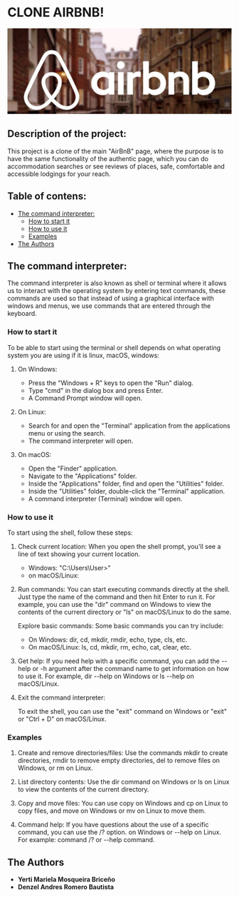 # CLONE AIRBNB!
![logo de mi proyecto](IMAGENES_CHULAS/airbnb.jpg)

## Description of the project:

This project is a clone of the main "AirBnB" page,
where the purpose is to have the same functionality of the authentic page,
which you can do accommodation searches or see reviews
of places, safe, comfortable and accessible lodgings for your reach.

## Table of contens:
- [The command interpreter:](#the-command-interpreter)
   - [How to start it](#how-to-start-it)
   - [How to use it](#how-to-use-it)
   - [Examples](#examples)
- [The Authors](#the-authors)

## The command interpreter:

The command interpreter is also known as shell or terminal
where it allows us to interact with the operating system by
entering text commands, these commands are used so that instead of using
a graphical interface with windows and menus,
we use commands that are entered through the keyboard.

### How to start it

To be able to start using the terminal or shell depends
on what operating system you are using if it is linux, macOS, windows:

1. On Windows:
   - Press the "Windows + R" keys to open the "Run" dialog.
   - Type "cmd" in the dialog box and press Enter.
   - A Command Prompt window will open.

2. On Linux:
   - Search for and open the "Terminal" application from
     the applications menu or using the search.
   - The command interpreter will open.

3. On macOS:
   - Open the "Finder" application.
   - Navigate to the "Applications" folder.
   - Inside the "Applications" folder, find and open the "Utilities" folder.
   - Inside the "Utilities" folder, double-click the "Terminal" application.
   - A command interpreter (Terminal) window will open.

### How to use it

To start using the shell, follow these steps:

1. Check current location:
   When you open the shell prompt, you'll see a
   line of text showing your current location.
   - Windows: "C:\Users\User>"
   - on macOS/Linux:

2. Run commands:
   You can start executing commands directly at the shell.
   Just type the name of the command and then hit Enter to run it.
   For example, you can use the "dir" command on Windows to view
   the contents of the current directory or "ls" on macOS/Linux to do the same.

   Explore basic commands:
   Some basic commands you can try include:

    - On Windows: dir, cd, mkdir, rmdir, echo, type, cls, etc.
    - On macOS/Linux: ls, cd, mkdir, rm, echo, cat, clear, etc.

3. Get help:
    If you need help with a specific command, you can add the --help or -h
    argument after the command name to get information on how to use it.
    For example, dir --help on Windows or ls --help on macOS/Linux.

4. Exit the command interpreter:

   To exit the shell, you can use the "exit" command on Windows
   or "exit" or "Ctrl + D" on macOS/Linux.

### Examples

1. Create and remove directories/files: Use the commands
   mkdir to create directories, rmdir to remove empty directories,
   del to remove files on Windows, or rm on Linux.

2. List directory contents: Use the dir command on Windows
   or ls on Linux to view the contents of the current directory.

3. Copy and move files: You can use copy on Windows and cp
   on Linux to copy files, and move on Windows or mv on Linux to move them.

4. Command help: If you have questions about the use
   of a specific command, you can use the /? option. on Windows
   or --help on Linux. For example: command /? or --help command.

## The Authors

- **Yerti Mariela Mosqueira Briceño**
- **Denzel Andres Romero Bautista**                                   
